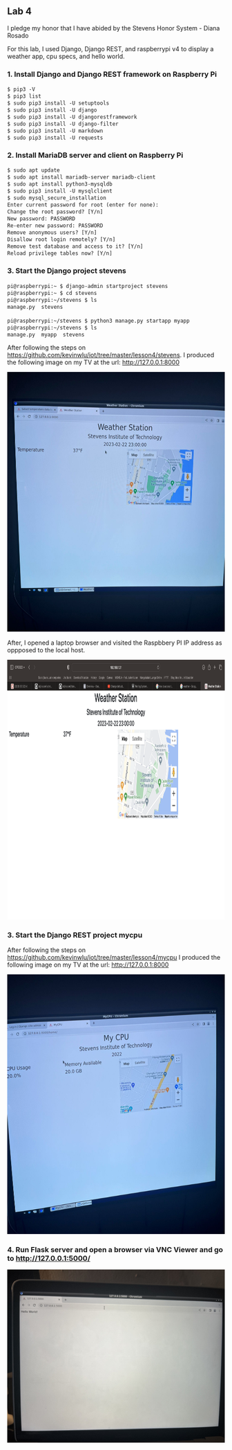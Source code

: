 ## Lab 4

I pledge my honor that I have abided by the Stevens Honor System - Diana Rosado


For this lab, I used Django, Django REST, and raspberrypi v4 to display a weather app, cpu specs, and hello world.

### 1. Install Django and Django REST framework on Raspberry Pi

```
$ pip3 -V
$ pip3 list
$ sudo pip3 install -U setuptools
$ sudo pip3 install -U django
$ sudo pip3 install -U djangorestframework
$ sudo pip3 install -U django-filter
$ sudo pip3 install -U markdown
$ sudo pip3 install -U requests
```

### 2. Install MariaDB server and client on Raspberry Pi


```
$ sudo apt update
$ sudo apt install mariadb-server mariadb-client
$ sudo apt install python3-mysqldb
$ sudo pip3 install -U mysqlclient
$ sudo mysql_secure_installation
Enter current password for root (enter for none): 
Change the root password? [Y/n] 
New password: PASSWORD
Re-enter new password: PASSWORD
Remove anonymous users? [Y/n] 
Disallow root login remotely? [Y/n] 
Remove test database and access to it? [Y/n] 
Reload privilege tables now? [Y/n]
```

### 3. Start the Django project stevens
```
pi@raspberrypi:~ $ django-admin startproject stevens
pi@raspberrypi:~ $ cd stevens
pi@raspberrypi:~/stevens $ ls
manage.py  stevens

pi@raspberrypi:~/stevens $ python3 manage.py startapp myapp
pi@raspberrypi:~/stevens $ ls
manage.py  myapp  stevens
```

After following the steps on https://github.com/kevinwlu/iot/tree/master/lesson4/stevens. I produced the following image on my TV at the url: http://127.0.0.1:8000


<img src="https://github.com/Diana-Rosado/Rosado-CPE-322/blob/main/Labs/Lab4/weather.jpeg" width="800" height="600">

After, I opened a laptop browser and visited the Raspbbery PI IP address as oppposed to the local host.

<img src="https://github.com/Diana-Rosado/Rosado-CPE-322/blob/main/Labs/Lab4/django%20stevens.png" width="800" height="600">

### 3. Start the Django REST project mycpu
After following the steps on https://github.com/kevinwlu/iot/tree/master/lesson4/mycpu I produced the following image on my TV at the url: http://127.0.0.1:8000


<img src="https://github.com/Diana-Rosado/Rosado-CPE-322/blob/main/Labs/Lab4/mycpu.jpeg" width="800" height="600">


### 4.  Run Flask server and open a browser via VNC Viewer and go to http://127.0.0.1:5000/

<img src="https://github.com/Diana-Rosado/Rosado-CPE-322/blob/main/Labs/Lab4/hello%20world.jpg" width="800" height="400">

